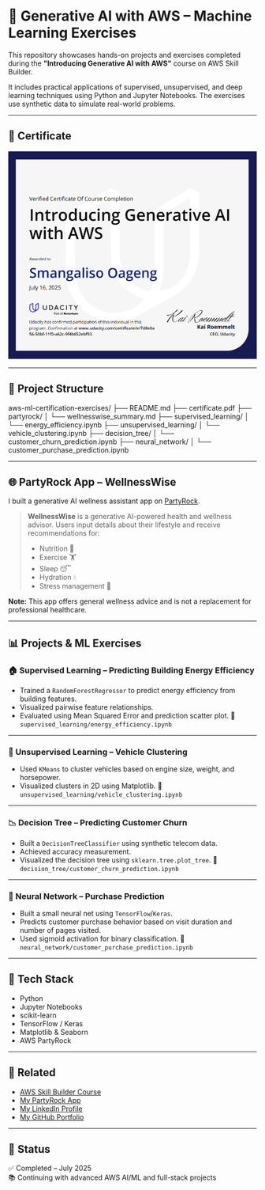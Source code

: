 # 🤖 Generative AI with AWS – Machine Learning Exercises

This repository showcases hands-on projects and exercises completed during the **"Introducing Generative AI with AWS"** course on AWS Skill Builder.

It includes practical applications of supervised, unsupervised, and deep learning techniques using Python and Jupyter Notebooks. The exercises use synthetic data to simulate real-world problems.

---

## 🧾 Certificate

![AWS Certificate](./Udacity_Certificate.png)

---

## 📁 Project Structure

aws-ml-certification-exercises/
├── README.md
├── certificate.pdf
├── partyrock/
│   └── wellnesswise_summary.md
├── supervised_learning/
│   └── energy_efficiency.ipynb
├── unsupervised_learning/
│   └── vehicle_clustering.ipynb
├── decision_tree/
│   └── customer_churn_prediction.ipynb
├── neural_network/
│   └── customer_purchase_prediction.ipynb

---

## 🌐 PartyRock App – WellnessWise

I built a generative AI wellness assistant app on [PartyRock](https://partyrock.aws/u/Smangaliso/i7guYJscW/WellnessWise).

> **WellnessWise** is a generative AI-powered health and wellness advisor. Users input details about their lifestyle and receive recommendations for:
> - Nutrition 🍎  
> - Exercise 🏋️  
> - Sleep 😴  
> - Hydration 💧  
> - Stress management 🧘  

**Note:** This app offers general wellness advice and is not a replacement for professional healthcare.

---

## 📊 Projects & ML Exercises

### 🏠 Supervised Learning – Predicting Building Energy Efficiency
- Trained a `RandomForestRegressor` to predict energy efficiency from building features.
- Visualized pairwise feature relationships.
- Evaluated using Mean Squared Error and prediction scatter plot.
📂 `supervised_learning/energy_efficiency.ipynb`

---

### 🚗 Unsupervised Learning – Vehicle Clustering
- Used `KMeans` to cluster vehicles based on engine size, weight, and horsepower.
- Visualized clusters in 2D using Matplotlib.
📂 `unsupervised_learning/vehicle_clustering.ipynb`

---

### 📉 Decision Tree – Predicting Customer Churn
- Built a `DecisionTreeClassifier` using synthetic telecom data.
- Achieved accuracy measurement.
- Visualized the decision tree using `sklearn.tree.plot_tree`.
📂 `decision_tree/customer_churn_prediction.ipynb`

---

### 🧠 Neural Network – Purchase Prediction
- Built a small neural net using `TensorFlow`/`Keras`.
- Predicts customer purchase behavior based on visit duration and number of pages visited.
- Used sigmoid activation for binary classification.
📂 `neural_network/customer_purchase_prediction.ipynb`

---

## 🚀 Tech Stack

- Python
- Jupyter Notebooks
- scikit-learn
- TensorFlow / Keras
- Matplotlib & Seaborn
- AWS PartyRock

---

## 🔗 Related
- [AWS Skill Builder Course](https://explore.skillbuilder.aws/learn/course/external/view/elearning/17350/introducing-generative-ai-with-aws)
- [My PartyRock App](https://partyrock.aws/u/Smangaliso/i7guYJscW/WellnessWise)
- [My LinkedIn Profile](https://www.linkedin.com/in/smangaliso-oageng-09231b2aa/)
- [My GitHub Portfolio](https://github.com/Smanga1974)

---

## 📌 Status

✅ Completed – July 2025  
📚 Continuing with advanced AWS AI/ML and full-stack projects

